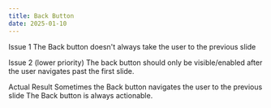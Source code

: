 ```yaml
---
title: Back Button
date: 2025-01-10
---
```


Issue 1
The Back button doesn't always take the user to the previous slide

Issue 2 (lower priority)
The back button should only be visible/enabled after the user navigates past the first slide.

Actual Result
Sometimes the Back button navigates the user to the previous slide
The Back button is always actionable.
